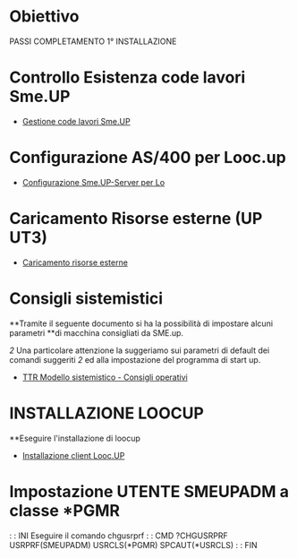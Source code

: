 # Obiettivo
PASSI COMPLETAMENTO 1° INSTALLAZIONE

# Controllo Esistenza code lavori Sme.UP
- [Gestione code lavori Sme.UP](Sorgenti/DOC/TA/B£AMO/A£PLUG_IN0)

# Configurazione AS/400 per Looc.up
- [Configurazione Sme.UP-Server per Lo](Sorgenti/DOC/TA/B£AMO/LOBASE_02A)

# Caricamento Risorse esterne (UP UT3)
- [Caricamento risorse esterne](Sorgenti/DOC/TA/B£AMO/A£PLUG_IN1)


# Consigli sistemistici
  **Tramite il seguente documento si ha la possibilità di impostare alcuni parametri
  **di macchina consigliati da SME.up.

  _2_ Una particolare attenzione la suggeriamo sui parametri di default dei comandi suggeriti
  _2_ ed alla impostazione del programma di start up.                                        

- [TTR Modello sistemistico - Consigli operativi](Sorgenti/DOC/TA/B£AMO/A£PLUG_AS4)


# INSTALLAZIONE LOOCUP
**Eseguire l'installazione di loocup
- [Installazione client Looc.UP](Sorgenti/DOC/TA/B£AMO/LOBASE_031)

# Impostazione UTENTE SMEUPADM a classe \*PGMR
 :  : INI Eseguire il comando chgusrprf
 :  : CMD ?CHGUSRPRF USRPRF(SMEUPADM) USRCLS(\*PGMR) SPCAUT(\*USRCLS)
 :  : FIN



